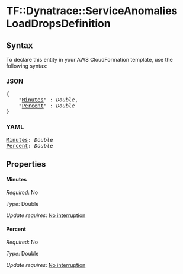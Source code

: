 # TF::Dynatrace::ServiceAnomalies LoadDropsDefinition

## Syntax

To declare this entity in your AWS CloudFormation template, use the following syntax:

### JSON

<pre>
{
    "<a href="#minutes" title="Minutes">Minutes</a>" : <i>Double</i>,
    "<a href="#percent" title="Percent">Percent</a>" : <i>Double</i>
}
</pre>

### YAML

<pre>
<a href="#minutes" title="Minutes">Minutes</a>: <i>Double</i>
<a href="#percent" title="Percent">Percent</a>: <i>Double</i>
</pre>

## Properties

#### Minutes

_Required_: No

_Type_: Double

_Update requires_: [No interruption](https://docs.aws.amazon.com/AWSCloudFormation/latest/UserGuide/using-cfn-updating-stacks-update-behaviors.html#update-no-interrupt)

#### Percent

_Required_: No

_Type_: Double

_Update requires_: [No interruption](https://docs.aws.amazon.com/AWSCloudFormation/latest/UserGuide/using-cfn-updating-stacks-update-behaviors.html#update-no-interrupt)

